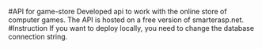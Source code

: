 #API for game-store
Developed api to work with the online store of computer games. The API is hosted on a free version of smarterasp.net.
#Instruction
If you want to deploy locally, you need to change the database connection string.
